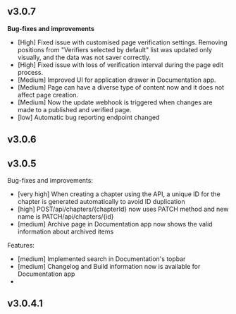 ## v3.0.7

**Bug-fixes and improvements**

- [High] Fixed issue with customised page verification settings. Removing positions from "Verifiers selected by default" list was updated only visually, and the data was not saver correctly. 
- [High] Fixed issue with loss of verification interval during the page edit process.
- [Medium] Improved UI for application drawer in Documentation app.
- [Medium] Page can have a diverse type of content now and it does not affect page creation.
- [Medium] Now the update webhook is triggered when changes are made to a published and verified page.
- [low] Automatic bug reporting endpoint changed

## v3.0.6

## v3.0.5

Bug-fixes and improvements:

- [very high] When creating a chapter using the API, a unique ID for the chapter is generated automatically to avoid ID duplication
- [high] POST/api/chapters/{chapterId} now uses PATCH method and new name is PATCH/api/chapters/{id}
- [medium] Archive page in Documentation app now shows the valid information about archived items

Features:

- [medium] Implemented search in Documentation's topbar
- [medium] Changelog and Build information now is available for Documentation app
- 

## v3.0.4.1
